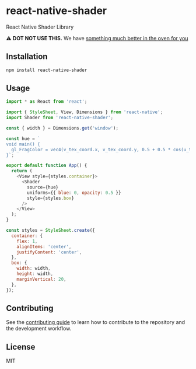 # react-native-shader

React Native Shader Library

⚠️ **DOT NOT USE THIS.** We have [something much better in the oven for you](https://www.youtube.com/watch?v=AxLmUsJAH7c)

## Installation

```sh
npm install react-native-shader
```

## Usage

```js
import * as React from 'react';

import { StyleSheet, View, Dimensions } from 'react-native';
import Shader from 'react-native-shader';

const { width } = Dimensions.get('window');

const hue = `
void main() {
  gl_FragColor = vec4(v_tex_coord.x, v_tex_coord.y, 0.5 + 0.5 * cos(u_time * 1000 / 500.0), 1.0);
}`;

export default function App() {
  return (
    <View style={styles.container}>
      <Shader
        source={hue}
        uniforms={{ blue: 0, opacity: 0.5 }}
        style={styles.box}
      />
    </View>
  );
}

const styles = StyleSheet.create({
  container: {
    flex: 1,
    alignItems: 'center',
    justifyContent: 'center',
  },
  box: {
    width: width,
    height: width,
    marginVertical: 20,
  },
});
```

## Contributing

See the [contributing guide](CONTRIBUTING.md) to learn how to contribute to the repository and the development workflow.

## License

MIT
